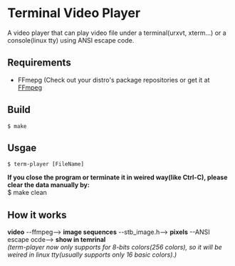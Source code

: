 # Terminal Video Player
A video player that can play video file under a terminal(urxvt, xterm...) or a console(linux tty) using ANSI escape code.

## Requirements
* FFmepg (Check out your distro's package repositories or get it at [FFmpeg](https://www.ffmpeg.org)

## Build
	$ make

## Usgae
	$ term-player [FileName]
**If you close the program or terminate it in weired way(like Ctrl-C), please clear the data manually by:**   
	$ make clean

## How it works

**video**  --ffmpeg--> **image sequences** --stb_image.h--> **pixels** --ANSI escape ocde--> **show in temrinal**   
*(term-player now only supports for 8-bits colors(256 colors), so it will be weired in linux tty(usually supports only 16 basic colors).)*
